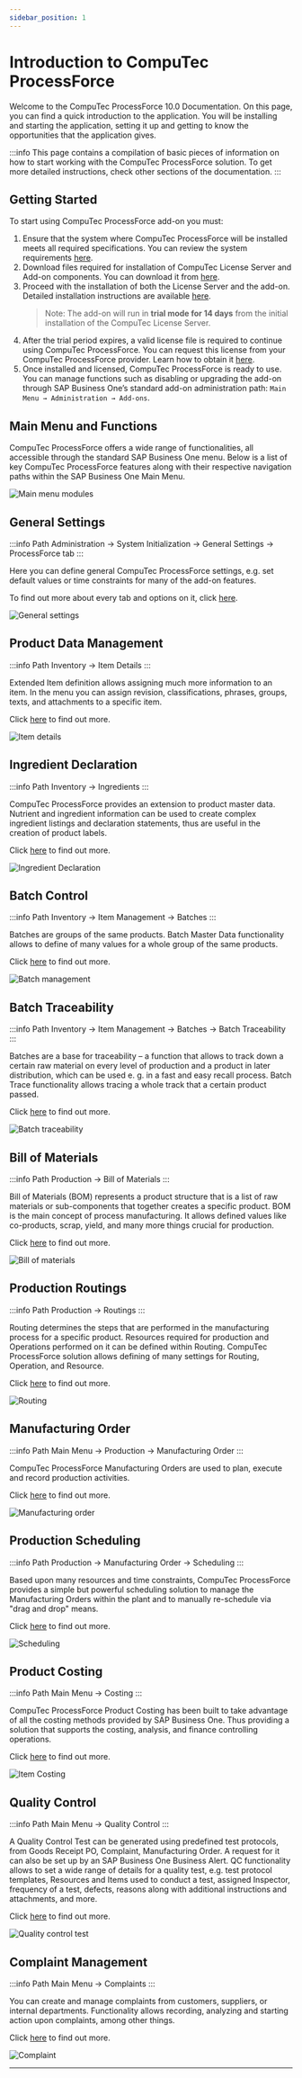 ```yaml
---
sidebar_position: 1
---
```


# Introduction to CompuTec ProcessForce

Welcome to the CompuTec ProcessForce 10.0 Documentation. On this page, you can find a quick introduction to the application. You will be installing and starting the application, setting it up and getting to know the opportunities that the application gives.

:::info
    This page contains a compilation of basic pieces of information on how to start working with the CompuTec ProcessForce solution. To get more detailed instructions, check other sections of the documentation.
:::

## Getting Started

To start using CompuTec ProcessForce add-on you must:

1. Ensure that the system where CompuTec ProcessForce will be installed meets all required specifications. You can review the system requirements [here](./administrator-guide/system-requirements.md).
2. Download files required for installation of CompuTec License Server and Add-on components. You can download it from [here](./releases/download.md).
3. Proceed with the installation of both the License Server and the add-on. Detailed installation instructions are available [here](./administrator-guide/installation/first-installation/license-server.md).
    >Note: The add-on will run in **trial mode for 14 days** from the initial installation of the CompuTec License Server.
4. After the trial period expires, a valid license file is required to continue using CompuTec ProcessForce. You can request this license from your CompuTec ProcessForce provider. Learn how to obtain it [here](./administrator-guide/licensing/license-request.md).
5. Once installed and licensed, CompuTec ProcessForce is ready to use. You can manage functions such as disabling or upgrading the add-on through SAP Business One’s standard add-on administration path: `Main Menu → Administration → Add-ons`.

## Main Menu and Functions

CompuTec ProcessForce offers a wide range of functionalities, all accessible through the standard SAP Business One menu. Below is a list of key CompuTec ProcessForce features along with their respective navigation paths within the SAP Business One Main Menu.

![Main menu modules](./media/index/modules.webp)

## General Settings

:::info Path
    Administration → System Initialization → General Settings → ProcessForce tab
:::

Here you can define general CompuTec ProcessForce settings, e.g. set default values or time constraints for many of the add-on features.

To find out more about every tab and options on it, click [here](./user-guide/system-initialization/general-settings/overview.md).

![General settings](./media/index/general-settings.webp)

## Product Data Management

:::info Path
    Inventory → Item Details
:::

Extended Item definition allows assigning much more information to an item. In the menu you can assign revision, classifications, phrases, groups, texts, and attachments to a specific item.

Click [here](./user-guide/item-details/overview.md) to find out more.

![Item details](./media/index/item-details.webp)

## Ingredient Declaration

:::info Path
    Inventory → Ingredients
:::

CompuTec ProcessForce provides an extension to product master data. Nutrient and ingredient information can be used to create complex ingredient listings and declaration statements, thus are useful in the creation of product labels.

Click [here](./user-guide/ingredient-declarations/overview.md) to find out more.

![Ingredient Declaration](./media/index/ingredient-master-data.webp)

## Batch Control

:::info Path
    Inventory → Item Management → Batches
:::

Batches are groups of the same products. Batch Master Data functionality allows to define of many values for a whole group of the same products.

Click [here](./user-guide/inventory/batch-control/overview.md) to find out more.

![Batch management](./media/index/batch-management.webp)

## Batch Traceability

:::info Path
    Inventory → Item Management → Batches → Batch Traceability
:::

Batches are a base for traceability – a function that allows to track down a certain raw material on every level of production and a product in later distribution, which can be used e. g. in a fast and easy recall process. Batch Trace functionality allows tracing a whole track that a certain product passed.

Click [here](./user-guide/inventory/batch-control/batch-traceability.md) to find out more.

![Batch traceability](./media/index/batch-traceability.webp)

## Bill of Materials

:::info Path
    Production → Bill of Materials
:::

Bill of Materials (BOM) represents a product structure that is a list of raw materials or sub-components that together creates a specific product. BOM is the main concept of process manufacturing. It allows defined values like co-products, scrap, yield, and many more things crucial for production.

Click [here](./user-guide/formulations-and-bill-of-materials/bill-of-materials/overview.md) to find out more.

![Bill of materials](./media/index/bill-of-materials.webp)

## Production Routings

:::info Path
    Production → Routings
:::

Routing determines the steps that are performed in the manufacturing process for a specific product. Resources required for production and Operations performed on it can be defined within Routing. CompuTec ProcessForce solution allows defining of many settings for Routing, Operation, and Resource.

Click [here](./user-guide/routings/overview.md) to find out more.

![Routing](./media/index/routing.webp)

## Manufacturing Order

:::info Path
    Main Menu → Production → Manufacturing Order
:::

CompuTec ProcessForce Manufacturing Orders are used to plan, execute and record production activities.

Click [here](./user-guide/manufacturing/manufacturing-order/overview.md) to find out more.

![Manufacturing order](./media/index/manufacturing-order.webp)

## Production Scheduling

:::info Path
    Production → Manufacturing Order → Scheduling
:::

Based upon many resources and time constraints, CompuTec ProcessForce provides a simple but powerful scheduling solution to manage the Manufacturing Orders within the plant and to manually re-schedule via "drag and drop" means.

Click [here](./user-guide/scheduling/overview.md) to find out more.

![Scheduling](./media/index/scheduling.webp)

## Product Costing

:::info Path
    Main Menu → Costing
:::

CompuTec ProcessForce Product Costing has been built to take advantage of all the costing methods provided by SAP Business One. Thus providing a solution that supports the costing, analysis, and finance controlling operations.

Click [here](./user-guide/costing-material-and-resources/item-costing/overview.md) to find out more.

![Item Costing](./media/index/item-costing.webp)

## Quality Control

:::info Path
    Main Menu → Quality Control
:::

A Quality Control Test can be generated using predefined test protocols, from Goods Receipt PO, Complaint, Manufacturing Order. A request for it can also be set up by an SAP Business One Business Alert. QC functionality allows to set a wide range of details for a quality test, e.g. test protocol templates, Resources and Items used to conduct a test, assigned Inspector, frequency of a test, defects, reasons along with additional instructions and attachments, and more.

Click [here](./user-guide/quality-control/overview.md) to find out more.

![Quality control test](./media/index/quality-control-test.webp)

## Complaint Management

:::info Path
    Main Menu → Complaints
:::

You can create and manage complaints from customers, suppliers, or internal departments. Functionality allows recording, analyzing and starting action upon complaints, among other things.

Click [here](./user-guide/complaint-management/complaint.md) to find out more.

![Complaint](./media/index/complaint.webp)

---

